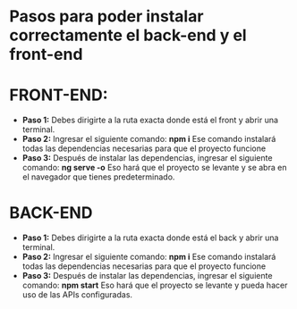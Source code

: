 # Pasos para poder instalar correctamente el back-end y el front-end

# FRONT-END:
- **Paso 1:**
Debes dirigirte a la ruta exacta donde está el front y abrir una terminal.
 - **Paso 2:**
Ingresar el siguiente comando: **npm i**
Ese comando instalará todas las dependencias necesarias para que el proyecto funcione
- **Paso 3:**
Después de instalar las dependencias, ingresar el siguiente comando: **ng serve -o**
Eso hará que el proyecto se levante y se abra en el navegador que tienes predeterminado.


# BACK-END
- **Paso 1:**
Debes dirigirte a la ruta exacta donde está el back y abrir una terminal.
 - **Paso 2:**
Ingresar el siguiente comando: **npm i**
Ese comando instalará todas las dependencias necesarias para que el proyecto funcione
- **Paso 3:**
Después de instalar las dependencias, ingresar el siguiente comando: **npm start**
Eso hará que el proyecto se levante y pueda hacer uso de las APIs configuradas.